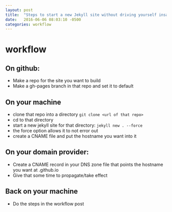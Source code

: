 ```yaml
---
layout: post
title:  "Steps to start a new Jekyll site without driving yourself insane"
date:   2016-06-06 08:03:10 -0500
categories: workflow
---
```


# workflow

## On github:
+ Make a repo for the site you want to build
+ Make a gh-pages branch in that repo and set it to default

## On your machine
+ clone that repo into a directory `git clone <url of that repo>`
+ cd to that directory
+ start a new jekyll site for that directory: `jekyll new . --force`
+ the force option allows it to not error out
+ create a CNAME file and put the hostname you want into it

## On your domain provider:
+ Create a CNAME record in your DNS zone file that points the hostname you want at <youraccountname>.github.io
+ Give that some time to propagate/take effect

## Back on your machine
+ Do the steps in the workflow post
